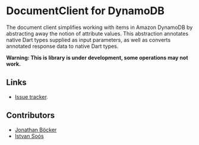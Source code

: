 # DocumentClient for DynamoDB

The document client simplifies working with items in Amazon DynamoDB by abstracting away the notion of attribute values. This abstraction annotates native Dart types supplied as input parameters, as well as converts annotated response data to native Dart types.


**Warning: This is library is under development, some operations may not work.**

## Links

- [Issue tracker](https://github.com/agilord/aws_client/issues).

## Contributors

- [Jonathan Böcker](https://github.com/Schwusch)
- [Istvan Soós](https://github.com/isoos)
